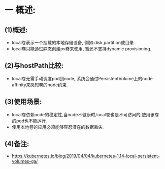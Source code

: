 # 一 概述:
## (1)概述:
- local卷表示一个挂载的本地存储设备, 例如:disk,partition或目录.
- local卷只能通过静态创建pv卷来使用, 暂还不支持dynamic provisioning.

## (2)与hostPath比较:
- local卷无需手动调度pod到node, 系统会通过PersistentVolume上的node affinity来感知卷的node约束.

## (3)使用场景:
- local卷依赖node的稳定性,当node不健康时,local卷也是不可访问的,使用该卷的pod也不能运行.
- 使用本地卷的应用必须能够容忍潜在的数据丢失.

## (4)备注:
- https://kubernetes.io/blog/2019/04/04/kubernetes-1.14-local-persistent-volumes-ga/
